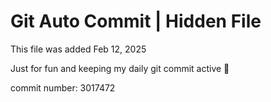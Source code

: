 # Git Auto Commit | Hidden File

This file was added Feb 12, 2025

Just for fun and keeping my daily git commit active 🤪

commit number: 3017472
